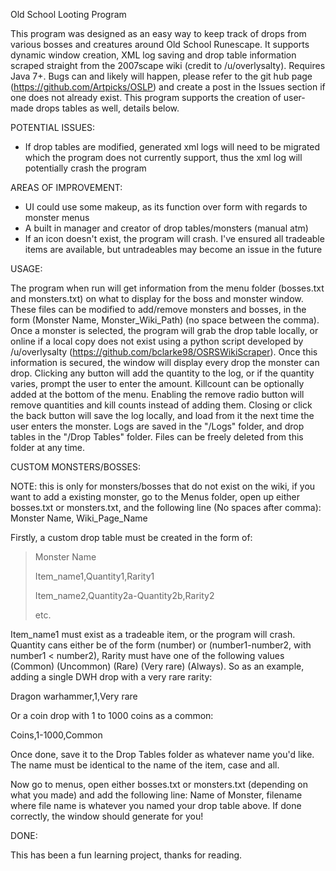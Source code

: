 Old School Looting Program

This program was designed as an easy way to keep track of drops from various bosses and creatures around Old School Runescape. It supports dynamic window creation, XML log saving and drop table information scraped straight from the 2007scape wiki (credit to /u/overlysalty). Requires Java 7+. Bugs can and likely will happen, please refer to the git hub page (https://github.com/Artpicks/OSLP) and create a post in the Issues section if one does not already exist. This program supports the creation of user-made drops tables as well, details below.

POTENTIAL ISSUES:

- If drop tables are modified, generated xml logs will need to be migrated which the program does not currently support, thus the xml log will potentially crash the program

AREAS OF IMPROVEMENT:

- UI could use some makeup, as its function over form with regards to monster menus
- A built in manager and creator of drop tables/monsters (manual atm)
- If an icon doesn't exist, the program will crash. I've ensured all tradeable items are available, but untradeables may become an issue in the future

USAGE:

The program when run will get information from the menu folder (bosses.txt and monsters.txt) on what to display for the boss and monster window. These files can be modified to add/remove monsters and bosses, in the form (Monster Name, Monster_Wiki_Path) (no space between the comma). Once a monster is selected, the program will grab the drop table locally, or online if a local copy does not exist using a python script developed by /u/overlysalty (https://github.com/bclarke98/OSRSWikiScraper). Once this information is secured, the window will display every drop the monster can drop. Clicking any button will add the quantity to the log, or if the quantity varies, prompt the user to enter the amount. Killcount can be optionally added at the bottom of the menu. Enabling the remove radio button will remove quantities and kill counts instead of adding them. Closing or click the back button will save the log locally, and load from it the next time the user enters the monster. Logs are saved in the "/Logs" folder, and drop tables in the "/Drop Tables" folder. Files can be freely deleted from this folder at any time.

CUSTOM MONSTERS/BOSSES:

NOTE: this is only for monsters/bosses that do not exist on the wiki, if you want to add a existing monster, go to the Menus folder, open up either bosses.txt or monsters.txt, and the following line (No spaces after comma):
Monster Name, Wiki_Page_Name

Firstly, a custom drop table must be created in the form of:

>Monster Name
>
>Item_name1,Quantity1,Rarity1
>
>Item_name2,Quantity2a-Quantity2b,Rarity2
>
> etc.

Item_name1 must exist as a tradeable item, or the program will crash. Quantity cans either be of the form (number) or (number1-number2, with number1 < number2), Rarity must have one of the following values (Common) (Uncommon) (Rare) (Very rare) (Always).
So as an example, adding a single DWH drop with a very rare rarity:

Dragon warhammer,1,Very rare

Or a coin drop with 1 to 1000 coins as a common:

Coins,1-1000,Common

Once done, save it to the Drop Tables folder as whatever name you'd like. The name must be identical to the name of the item, case and all.

Now go to menus, open either bosses.txt or monsters.txt (depending on what you made) and add the following line:
Name of Monster, filename
where file name is whatever you named your drop table above. If done correctly, the window should generate for you!

DONE:

This has been a fun learning project, thanks for reading.
